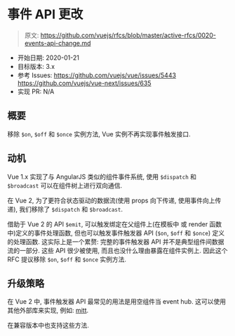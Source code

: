 # 事件 API 更改

> 原文: <https://github.com/vuejs/rfcs/blob/master/active-rfcs/0020-events-api-change.md>

- 开始日期: 2020-01-21
- 目标版本: 3.x
- 参考 Issues: <https://github.com/vuejs/vue/issues/5443> <https://github.com/vuejs/vue-next/issues/635>
- 实现 PR: N/A

## 概要

移除 `$on`, `$off` 和 `$once` 实例方法, Vue 实例不再实现事件触发接口. 

## 动机

Vue 1.x 实现了与 AngularJS 类似的组件事件系统, 使用  `$dispatch` 和 `$broadcast` 可以在组件树上进行双向通信. 

在 Vue 2, 为了更符合状态驱动的数据流(使用 props 向下传递, 使用事件向上传递), 我们移除了 `$dispatch` 和 `$broadcast`.

借助于 Vue 2 的 API `$emit`, 可以触发绑定在父组件上(在模板中 或 render 函数中)定义的事件处理函数, 但也可以触发事件触发器 API (`$on`, `$off` 和 `$once`) 定义的处理函数. 
这实际上是一个累赘: 完整的事件触发器 API 并不是典型组件间数据流的一部分. 这些 API 很少被使用, 而且也没什么理由暴露在组件实例上. 
因此这个 RFC 提议移除 `$on`, `$off` 和 `$once` 实例方法.

## 升级策略

在 Vue 2 中, 事件触发器 API 最常见的用法是用空组件当 event hub. 这可以使用其他外部库来实现, 例如: [mitt](https://github.com/developit/mitt).

在兼容版本中也支持这些方法. 
